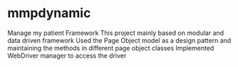 # mmpdynamic
Manage my patient
Framework
This project mainly based on modular and data driven framework
Used the Page Object model as a design pattern and maintaining the methods in different page object classes
Implemented WebDriver manager to access the driver
